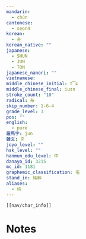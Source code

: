 ```yaml
---
mandarin:
  - chún
cantonese:
  - seon4
korean:
  - 순
korean_native: ""
japanese:
  - SHUN
  - JUN
  - TON
japanese_nanori: ""
vietnamese:
middle_chinese_initial: t͡ɕ
middle_chinese_final: iuɪn
stroke_count: "10"
radical: 糸
skip_number: 1-6-4
grade_level: 3
pos: ""
english:
  - pure
羅馬字: jun
韓文: 준
joyo_level: ""
hsk_level: ""
hanmun_edu_level: 中
danayo_id: 3215
mc_id: 1181
graphemic_classification: 屯
stand_in: 純粋
aliases:
  - 纯
---
```

```meta-bind-embed
[[nav/char_info]]
```

# Notes
